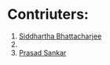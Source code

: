 # Contriuters:

1. [Siddhartha Bhattacharjee](https://github.com/SiddharthaBhattacharjee)
2. 
3. [Prasad Sankar](https://github.com/Prasad-178)